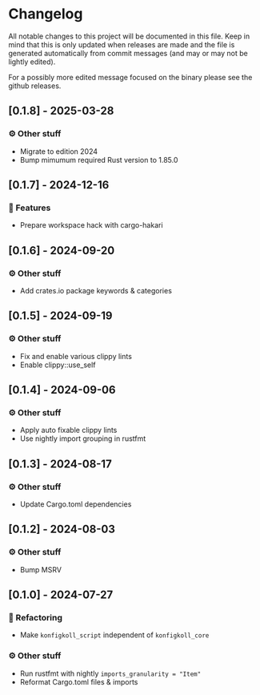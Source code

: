 # Changelog

All notable changes to this project will be documented in this file.
Keep in mind that this is only updated when releases are made and the file
is generated automatically from commit messages (and may or may not be lightly
edited).

For a possibly more edited message focused on the binary please see the github
releases.

## [0.1.8] - 2025-03-28

### ⚙️ Other stuff

- Migrate to edition 2024
- Bump mimumum required Rust version to 1.85.0

## [0.1.7] - 2024-12-16

### 🚀 Features

- Prepare workspace hack with cargo-hakari

## [0.1.6] - 2024-09-20

### ⚙️ Other stuff

- Add crates.io package keywords & categories

## [0.1.5] - 2024-09-19

### ⚙️ Other stuff

- Fix and enable various clippy lints
- Enable clippy::use_self

## [0.1.4] - 2024-09-06

### ⚙️ Other stuff

- Apply auto fixable clippy lints
- Use nightly import grouping in rustfmt

## [0.1.3] - 2024-08-17

### ⚙️ Other stuff

- Update Cargo.toml dependencies

## [0.1.2] - 2024-08-03

### ⚙️ Other stuff

- Bump MSRV

## [0.1.0] - 2024-07-27

### 🚜 Refactoring

- Make `konfigkoll_script` independent of `konfigkoll_core`

### ⚙️ Other stuff

- Run rustfmt with nightly `imports_granularity = "Item"`
- Reformat Cargo.toml files & imports
